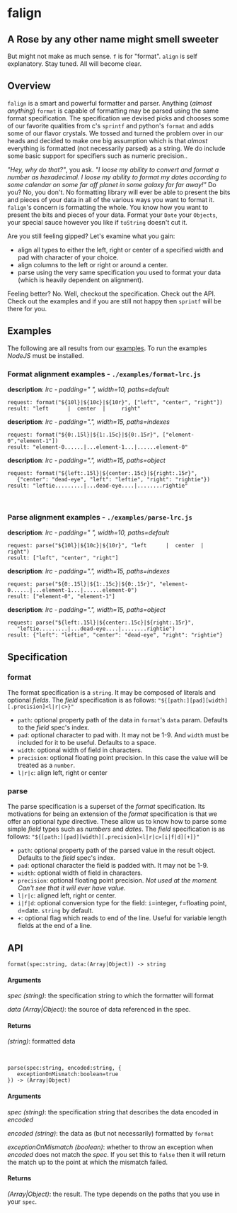 # falign

## A Rose by any other name might smell sweeter
But might not make as much sense. `f` is for "format". `align` is self explanatory. Stay tuned. All will become clear.

## Overview
`falign` is a smart and powerful formatter and parser. Anything (_almost anything_) `format` is capable of formatting may be parsed using the same format specification.  The specification we devised picks and chooses some of our favorite qualities from c's `sprintf` and python's `format` and adds some of our flavor crystals.  We tossed and turned the problem over in our heads and decided to make one big assumption which is that _almost_ everything is formatted (not necessarily parsed) as a string. We do include some basic support for specifiers such as numeric precision..

_"Hey, why do that?"_, you ask. _"I loose my ability to convert and format a number as hexadecimal. I loose my ability to format my dates according to some calendar on some far off planet in some galaxy far far away!"_  Do you? No, you don't. No formatting library will ever be able to present the bits and pieces of your data in all of the various ways you want to format it. `falign`'s concern is formatting the whole. You know how you want to present the bits and pieces of your data. Format your `Date` your `Objects`, your special sauce however you like if `toString` doesn't cut it. 

Are you still feeling gipped? Let's examine what you gain:

* align all types to either the left, right or center of a specified width and pad with character of your choice.
* align columns to the left or right or around a center.
* parse using the very same specification you used to format your data (which is heavily dependent on alignment).

Feeling better? No. Well, checkout the specification. Check out the API. Check out the examples and if you are still not happy then `sprintf` will be there for you.

## Examples
The following are all results from our [examples](./examples/.). To run the examples _NodeJS_ must be installed.

### Format alignment examples - `./examples/format-lrc.js`
**description**: _lrc - padding=" ", width=10, paths=default_
```
request: format("${10l}|${10c}|${10r}", ["left", "center", "right"])
result: "left      |  center  |     right"
```

**description**: _lrc - padding=".", width=15, paths=indexes_
```
request: format("${0:.15l}|${1:.15c}|${0:.15r}", ["element-0","element-1"])
result: "element-0......|...element-1...|......element-0"
```

**description**: _lrc - padding=".", width=15, paths=object_
```
request: format("${left:.15l}|${center:.15c}|${right:.15r}", 
   {"center": "dead-eye", "left": "leftie", "right": "rightie"})
result: "leftie.........|...dead-eye....|........rightie"
```

&nbsp;
### Parse alignment examples - `./examples/parse-lrc.js`
**description**: _lrc - padding=" ", width=10, paths=default_
```
request: parse("${10l}|${10c}|${10r}", "left      |  center  |     right")
result: ["left", "center", "right"]
```

**description**: _lrc - padding=".", width=15, paths=indexes_
```
request: parse("${0:.15l}|${1:.15c}|${0:.15r}", "element-0......|...element-1...|......element-0")
result: ["element-0", "element-1"]
```

**description**: _lrc - padding=".", width=15, paths=object_
```
request: parse("${left:.15l}|${center:.15c}|${right:.15r}", 
   "leftie.........|...dead-eye....|........rightie")
result: {"left": "leftie", "center": "dead-eye", "right": "rightie"}
```

## Specification

### format
The format specification is a `string`. It may be composed of literals and optional _fields_. 
 The _field_ specification is as follows: `"${[path:][pad][width][.precision]<l|r|c>}"`
 * `path`: optional property path of the data in `format`'s `data` param. Defaults to the _field_ spec's index.
 * `pad`: optional character to pad with. It may not be 1-9. And `width` must be included for it to be useful. Defaults to a space.
 * `width`: optional width of field in characters.
 * `precision`: optional floating point precision. In this case the value will be treated as a `number`.
 * `l|r|c`: align left, right or center

### parse
The parse specification is a superset of the _format_ specification. Its motivations for being an extension of the _format_ specification is that we offer an optional _type_ directive. These allow us to know how to parse some simple _field_ types such as _numbers_ and _dates_. The _field_ specification is as follows: `"${[path:][pad][width][.precision]<l|r|c>[i|f|d][+]}"`
 * `path`: optional property path of the parsed value in the result object. Defaults to the _field_ spec's index.
 * `pad`: optional character the field is padded with. It may not be 1-9.
 * `width`: optional width of field in characters.
 * `precision`: optional floating point precision. _Not used at the moment. Can't see that it will ever have value._
 * `l|r|c`: aligned left, right or center.
 * `i|f|d`: optional conversion type for the field: `i`=integer, `f`=floating point, `d`=date. `string` by default.
 * `+`: optional flag which reads to end of the line. Useful for variable length fields at the end of a line.

## API

```
format(spec:string, data:(Array|Object)) -> string
```

#### Arguments
_spec (string)_: the specification string to which the formatter will format

_data (Array|Object)_: the source of data referenced in the spec. 

#### Returns
_(string)_: formatted data

&nbsp;
```
parse(spec:string, encoded:string, {
   exceptionOnMismatch:boolean=true
}) -> (Array|Object)
```
#### Arguments
_spec (string)_: the specification string that describes the data encoded in _encoded_

_encoded (string)_: the data as (but not necessarily) formatted by `format`

_exceptionOnMismatch (boolean)_: whether to throw an exception when _encoded_ does not match the _spec_. If you set this to `false` then it will return the match up to the point at which the mismatch failed.

#### Returns
_(Array|Object)_: the result. The type depends on the paths that you use in your `spec`.

